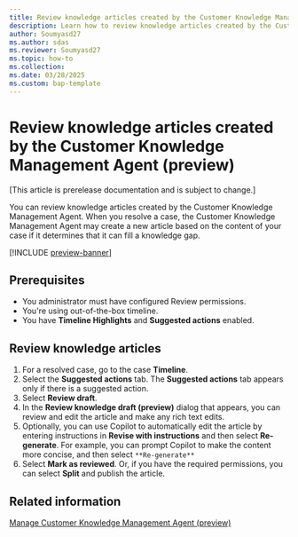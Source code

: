 ```yaml
---
title: Review knowledge articles created by the Customer Knowledge Management Agent
description: Learn how to review knowledge articles created by the Customer Knowledge Management Agent.
author: Soumyasd27
ms.author: sdas
ms.reviewer: Soumyasd27
ms.topic: how-to
ms.collection: 
ms.date: 03/28/2025
ms.custom: bap-template
---
```


# Review knowledge articles created by the Customer Knowledge Management Agent (preview)

[This article is prerelease documentation and is subject to change.]

You can review knowledge articles created by the Customer Knowledge Management Agent. When you resolve a case, the Customer Knowledge Management Agent may create a new article based on the content of your case if it determines that it can fill a knowledge gap.

[!INCLUDE [preview-banner](../../../shared-content/shared/preview-includes/production-ready-preview-dynamics365.md)]

## Prerequisites

- You administrator must have configured Review permissions.
- You're using out-of-the-box timeline.
- You have **Timeline Highlights** and **Suggested actions** enabled.

## Review knowledge articles

1. For a resolved case, go to the case **Timeline**.
1. Select the **Suggested actions** tab.
   The **Suggested actions** tab appears only if there is a suggested action. 
1. Select **Review draft**.
1. In the **Review knowledge draft (preview)** dialog that appears, you can review and edit the article and make any rich text edits.
1. Optionally, you can use Copilot to automatically edit the article by entering instructions in **Revise with instructions** and then select **Re-generate**. For example, you can prompt Copilot to make the content more concise, and then select `**Re-generate**`
1. Select **Mark as reviewed**. Or, if you have the required permissions, you can select **Split** and publish the article.

## Related information

[Manage Customer Knowledge Management Agent (preview)](../administer/admin-km-agent.md#manage-customer-knowledge-management-agent-preview)